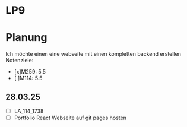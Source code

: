 # LP9


# Planung
Ich möchte einen eine webseite mit einen kompletten backend erstellen
Notenziele:  
- [x]M259: 5.5
- [ ]M114: 5.5 



## 28.03.25
- [ ] LA_114_1738
- [ ] Portfolio React Webseite auf git pages hosten
